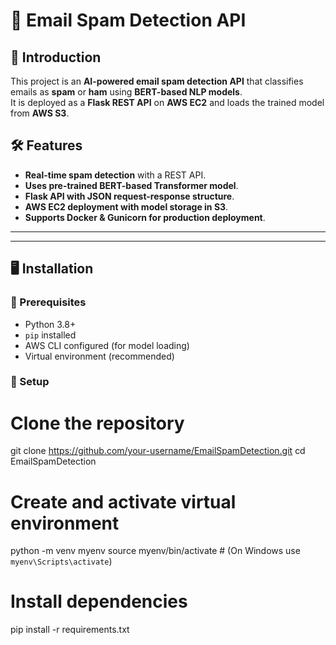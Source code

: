 # 📧 Email Spam Detection API

## 🚀 Introduction
This project is an **AI-powered email spam detection API** that classifies emails as **spam** or **ham** using **BERT-based NLP models**.  
It is deployed as a **Flask REST API** on **AWS EC2** and loads the trained model from **AWS S3**.

## 🛠️ Features
- **Real-time spam detection** with a REST API.
- **Uses pre-trained BERT-based Transformer model**.
- **Flask API with JSON request-response structure**.
- **AWS EC2 deployment with model storage in S3**.
- **Supports Docker & Gunicorn for production deployment**.

---


---

## 🖥️ **Installation**
### 🔹 Prerequisites
- Python 3.8+
- `pip` installed
- AWS CLI configured (for model loading)
- Virtual environment (recommended)

### 🔹 Setup

# Clone the repository
git clone https://github.com/your-username/EmailSpamDetection.git
cd EmailSpamDetection

# Create and activate virtual environment
python -m venv myenv
source myenv/bin/activate  # (On Windows use `myenv\Scripts\activate`)

# Install dependencies
pip install -r requirements.txt


